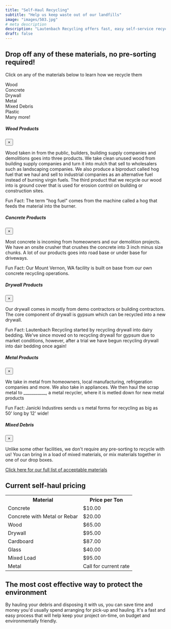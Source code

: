 ```yaml
---
title: "Self-Haul Recycling"
subtitle: "Help us keep waste out of our landfills"
image: "images/503.jpg"
# meta description
description: "Lautenbach Recycling offers fast, easy self-service recycling."
draft: false
---
```


## Drop off any of these materials, no pre-sorting required!

Click on any of the materials below to learn how we recycle them

<div class="container">
    <div class="row">
        <div class="col-sm">
        <a data-toggle="modal" data-target="#woodModal"> <i class="fas fa-recycle"></i> Wood</a> <br>
        <a data-toggle="modal" data-target="#concreteModal"><i class="fas fa-recycle"></i> Concrete</a> <br>
        <a data-toggle="modal" data-target="#drywallModal"><i class="fas fa-recycle"></i> Drywall</a><br>
        </div>
        <div class="col-sm">
            <a data-toggle="modal" data-target="#metalModal"><i class="fas fa-recycle"></i> Metal</a> <br>
            <a data-toggle="modal" data-target="#mixedModal"><i class="fas fa-recycle"></i> Mixed Debris</a><br>
            <a data-toggle="modal" data-target="#plasticModal"><i class="fas fa-recycle"></i> Plastic</a> <br>
            <i class="fas fa-recycle"></i> Many more!<br>
        </div>
    </div>
</div>

<!-- #woodModal -->
<div class="modal fade" id="woodModal" tabindex="-1" role="dialog" aria-labelledby="woodModalLabel" aria-hidden="true">
    <div class="modal-dialog" role="document">
        <div class="modal-content">
            <div class="modal-header">
                <h5 class="modal-title" id="woodModalLabel">Wood Products </h5>
                <button type="button" class="close" data-dismiss="modal" aria-label="Close">
                    <span aria-hidden="true">&times;</span>
                </button>
            </div>
            <div class="modal-body">
                <p>
                     	Wood taken in from the public, builders, building supply companies and demolitions goes into three products. We take clean unused wood from building supply companies and turn it into mulch that sell to wholesalers such as landscaping companies. We also produce a biproduct called hog fuel that we haul and sell to industrial companies as an alternative fuel instead of burning virgin fuels. The third product that we recycle our wood into is ground cover that is used for erosion control on building or construction sites. 
                </p>
                <p>
                    Fun Fact: The term "hog fuel" comes from the machine called a hog that feeds the material into the burner.
            </div>
        </div>
    </div>
</div>

<!-- #concreteModal -->

<div class="modal fade" id="concreteModal" tabindex="-1" role="dialog" aria-labelledby="concreteModalLabel" aria-hidden="true">
    <div class="modal-dialog" role="document">
        <div class="modal-content">
            <div class="modal-header">
                <h5 class="modal-title" id="concreteModalLabel">Concrete Products </h5>
                <button type="button" class="close" data-dismiss="modal" aria-label="Close">
                    <span aria-hidden="true">&times;</span>
                </button>
            </div>
            <div class="modal-body">
                <p>
                     	 	Most concrete is incoming from homeowners and our demolition projects. We have an onsite crusher that crushes the concrete into 3 inch minus size chunks. A lot of our products goes into road base or under base for driveways. 
                </p>
                <p>
                    Fun Fact: Our Mount Vernon, WA facility is built on base from our own concrete recycling operations.
            </div>
        </div>
    </div>
</div>

<!-- #drywallModal -->

<div class="modal fade" id="drywallModal" tabindex="-1" role="dialog" aria-labelledby="drywallModalLabel" aria-hidden="true">
    <div class="modal-dialog" role="document">
        <div class="modal-content">
            <div class="modal-header">
                <h5 class="modal-title" id="drywallModalLabel">Drywall Products </h5>
                <button type="button" class="close" data-dismiss="modal" arial-label="Close">
                    <span aria-hidden=true">&times;</span>
                </button>
            </div>
                <div class="modal-body">
                <p>
                    Our drywall comes in mostly from demo contractors or building contractors. The core component of drywall is gypsum which can be recycled into a new drywall.
                </p>
                <p>
                    Fun Fact: Lautenbach Recycling started by recycling drywall into dairy bedding. We've since moved on to recycling drywall for gypsum due to market conditions, however, after a trial we have begun recycling drywall into dair bedding once again!
                </p>
                </div>
        </div>
    </div>
</div> 

<!-- #metalModal -->
<div class="modal fade" id="metalModal" tabindex="-1" role="dialog" aria-labelledby="metalModalLabel" aria-hidden="true">
    <div class="modal-dialog" role="document">
        <div class="modal-content">
            <div class="modal-header">
                <h5 class="modal-title" id="metalModalLabel">Metal Products </h5>
                <button type="button" class="close" data-dismiss="modal" aria-label="Close">
                    <span aria-hidden="true">&times;</span>
                </buitton>
            </div>
            <div class="modal-body">
                <p>
                    We take in metal from homeowners, local manufacturing, refrigeration companies and more. We also take in appliances. We then haul the scrap metal to ___________, a metal recycler, where it is metled down for new metal products
                </p>
                <p>
                    Fun Fact: Janicki Industires sends u s metal forms for recycling as big as 50' long by 12' wide!
                </p>
            </div>
        </div>
    </div>
</div>

<!-- #mixedModal -->
<div class="modal fade" id="mixedModal" tabindex="-1" role="dialog" aria-labelledby="mixedModelLabel" aria-hidden="true">
    <div class="modal-dialog" role="document">
        <div class="modal-content">
            <div class="modal-header">
                <h5 class="modal-title" id="mixedModalLabel">Mixed Debris </h5>
                <button type="button" class="close" data-dismiss="modal" aria-label="Close">
                    <span aria-hidden="true">&times;</span>
                </button>
            </div>
            <div class="modal-body">
                <p>
                    Unlike some other facilities, we don't require any pre-sorting to recycle with us!
                    You can bring in a load of mixed materials, or mix materials together in one of our drop boxes.
                </p>
            </div>
        </div>
    </div>
</div>

[Click here for our full list of acceptable materials](acceptable-materials)

## Current self-haul pricing

<div class="container">
    <div class="row">
        <div class="col">
            <table>
                <tr>
                    <th>Material</th>
                    <th>Price per Ton</th>
                </tr>
                <tr>
                    <td>Concrete</td>
                    <td>$10.00</td>
                </tr>
                <tr>
                    <td>Concrete with Metal or Rebar</td>
                    <td>$20.00</td>
                </tr>    
                <tr>
                    <td>Wood</td>
                    <td>$65.00</td>
                </tr>
                <tr>    
                    <td>Drywall</td>
                    <td>$95.00</td>
                </tr>
                <tr>    
                    <td>Cardboard</td>
                    <td>$87.00</td>
                </tr>
                <tr>    
                    <td>Glass</td>
                    <td>$40.00</td>
                </tr>
                <tr>    
                    <td>Mixed Load</td>
                    <td>$95.00</td>
                </tr>
                <tr>    
                    <td>Metal</td>
                    <td>Call for current rate</td>
                </tr>
            </table>
        </div>
    </div>
</div>
            


## The most cost effective way to protect the environment

By hauling your debris and disposing it with us, you can save time and money you'd usually spend arranging for pick-up and hauling. It's a fast and easy process that will help keep your project on-time, on budget and environmentally friendly. 